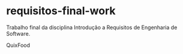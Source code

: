 # requisitos-final-work
Trabalho final da disciplina Introdução a Requisitos de Engenharia de Software.


QuixFood 
